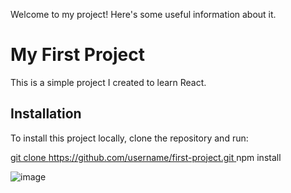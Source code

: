 Welcome to my project! Here's some useful information about it.
# My First Project

This is a simple project I created to learn React.

## Installation

To install this project locally, clone the repository and run:

[git clone https://github.com/username/first-project.git
](https://github.com/KishorLangote/olive-sparrow-ir-hw4.git)
npm install

![image](https://github.com/user-attachments/assets/abf74f1c-dcfe-4670-974c-81bc47c2e059)



